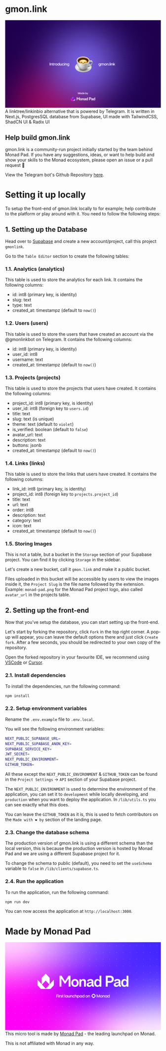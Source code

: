# gmon.link
![gmon.link introduction banner](/public/assets/gmon-introduction.png)
A linktree/linkinbio alternative that is powered by Telegram. It is written in Next.js, PostgresSQL database from Supabase, UI made with TailwindCSS, ShadCN UI & Radix UI

## Help build gmon.link
gmon.link is a community-run project initially started by the team behind Monad Pad. If you have any suggestions, ideas, or want to help build and show your skills to the Monad ecosystem, please open an issue or a pull request 💜

View the Telegram bot's Github Repository [here](https://github.com/Monad-Pad/gmonlink-bot/).

# Setting it up locally
To setup the front-end of gmon.link locally to for example; help contribute to the platform or play around with it. You need to follow the following steps:

## 1. Setting up the Database
Head over to [Supabase](https://supabase.com/) and create a new account/project, call this project `gmonlink`.

Go to the `Table Editor` section to create the following tables:

### 1.1. Analytics (analytics)
This table is used to store the analytics for each link. It contains the following columns:
- id: int8 (primary key, is identity)
- slug: text
- type: text
- created_at: timestampz (default to `now()`)

### 1.2. Users (users)
This table is used to store the users that have created an account via the @gmonlinkbot on Telegram. It contains the following columns:
- id: int8 (primary key, is identity)
- user_id: int8
- username: text
- created_at: timestampz (default to `now()`)

### 1.3. Projects (projects)
This table is used to store the projects that users have created. It contains the following columns:
- project_id: int8 (primary key, is identity)
- user_id: int8 (foreign key to `users.id`)
- title: text
- slug: text (is unique)
- theme: text (default to `violet`)
- is_verified: boolean (default to `false`)
- avatar_url: text
- description: text
- buttons: jsonb
- created_at: timestampz (default to `now()`)

### 1.4. Links (links)
This table is used to store the links that users have created. It contains the following columns:
- link_id: int8 (primary key, is identity)
- project_id: int8 (foreign key to `projects.project_id`)
- title: text
- url: text
- order: int8
- description: text
- category: text
- icon: text
- created_at: timestampz (default to `now()`)

### 1.5. Storing Images
This is not a table, but a bucket in the `Storage` section of your Supabase project. You can find it by clicking `Storage` in the sidebar.

Let's create a new bucket, call it `gmon.link` and make it a public bucket.

Files uploaded in this bucket will be accessible by users to view the images inside it, the `Project Slug` is the file name followed by the extension.
Example: `monad-pad.png` for the Monad Pad project logo, also called `avatar_url` in the projects table.

## 2. Setting up the front-end
Now that you've setup the database, you can start setting up the front-end.

Let's start by forking the repository, click `Fork` in the top right corner. A pop-up will appear, you can leave the default options there and just click `Create fork`. After a few seconds, you should be redirected to your own copy of the repository.

Open the forked repository in your favourite IDE, we recommend using [VSCode](https://code.visualstudio.com/) or [Cursor](https://cursor.com/).

### 2.1. Install dependencies
To install the dependencies, run the following command:
```bash
npm install
```

### 2.2. Setup environment variables
Rename the `.env.example` file to `.env.local`.

You will see the following environment variables:
```bash
NEXT_PUBLIC_SUPABASE_URL=
NEXT_PUBLIC_SUPABASE_ANON_KEY=
SUPABASE_SERVICE_KEY=
JWT_SECRET=
NEXT_PUBLIC_ENVIRONMENT=
GITHUB_TOKEN=
```

All these except the `NEXT_PUBLIC_ENVIRONMENT` & `GITHUB_TOKEN` can be found in the `Project Settings` -> `API` section of your Supabase project.

The `NEXT_PUBLIC_ENVIRONMENT` is used to determine the environment of the application, you can set it to `development` while locally developing, and `production` when you want to deploy the application. In `/lib/utils.ts` you can see exactly what this does.

You can leave the `GITHUB_TOKEN` as it is, this is used to fetch contributors on the `Made with ❤️ by` section of the landing page.

### 2.3. Change the database schema
The production version of gmon.link is using a different schema than the local version, this is because the production version is hosted by Monad Pad and we are using a different Supabase project for it.

To change the schema to public (default), you need to set the `useSchema` variable to `false` in `/lib/clients/supabase.ts`.

### 2.4. Run the application
To run the application, run the following command:
```bash
npm run dev
```

You can now access the application at `http://localhost:3000`.

# Made by Monad Pad
![Monad Pad Banner](/public/assets/monadpad-image.png)
This micro tool is made by [Monad Pad](https://www.monadpad.xyz) - the leading launchpad on Monad.

This is not affiliated with Monad in any way.